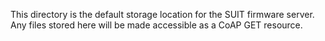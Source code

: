 This directory is the default storage location for the SUIT firmware server. Any files stored here will be made accessible as a CoAP GET resource.
